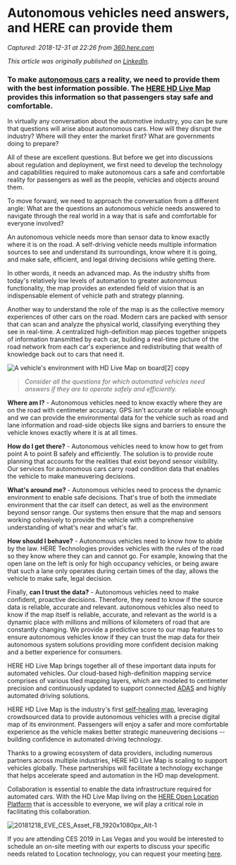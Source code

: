 # Autonomous vehicles need answers, and HERE can provide them

_Captured: 2018-12-31 at 22:26 from [360.here.com](https://360.here.com/autonomous-vehicles-need-answers-and-here-can-provide-them?cid=AW-Facebook-CM-0-360blog-0&utm_source=Facebook&utm_medium=social&utm_campaign=CommsShare_2018Q4)_

_This article was originally published on [LinkedIn](https://www.linkedin.com/pulse/autonomous-vehicles-need-answers-here-can-provide-them-sanjay-sood/)._

### To make [autonomous cars](https://www.here.com/automotive-solutions/autonomous-driving-technology) a reality, we need to provide them with the best information possible. The [HERE HD Live Map](https://www.here.com/products/automotive/hd-maps) provides this information so that passengers stay safe and comfortable.

In virtually any conversation about the automotive industry, you can be sure that questions will arise about autonomous cars. How will they disrupt the industry? Where will they enter the market first? What are governments doing to prepare?

All of these are excellent questions. But before we get into discussions about regulation and deployment, we first need to develop the technology and capabilities required to make autonomous cars a safe and comfortable reality for passengers as well as the people, vehicles and objects around them.

To move forward, we need to approach the conversation from a different angle: What are the questions an autonomous vehicle needs answered to navigate through the real world in a way that is safe and comfortable for everyone involved?

An autonomous vehicle needs more than sensor data to know exactly where it is on the road. A self-driving vehicle needs multiple information sources to see and understand its surroundings, know where it is going, and make safe, efficient, and legal driving decisions while getting there.

In other words, it needs an advanced map. As the industry shifts from today's relatively low levels of automation to greater autonomous functionality, the map provides an extended field of vision that is an indispensable element of vehicle path and strategy planning.

Another way to understand the role of the map is as the collective memory experiences of other cars on the road. Modern cars are packed with sensor that can scan and analyze the physical world, classifying everything they see in real-time. A centralized high-definition map pieces together snippets of information transmitted by each car, building a real-time picture of the road network from each car's experience and redistributing that wealth of knowledge back out to cars that need it.

![A vehicle's environment with HD Live Map on board\[2\] copy](https://360.here.com/hs-fs/hubfs/A%20vehicle's%20environment%20with%20HD%20Live%20Map%20on%20board%5B2%5D%20copy.jpg?width=4500&name=A%20vehicle's%20environment%20with%20HD%20Live%20Map%20on%20board%5B2%5D%20copy.jpg)

> _Consider all the questions for which automated vehicles need answers if they are to operate safely and efficiently._

**Where am I?** - Autonomous vehicles need to know exactly where they are on the road with centimeter accuracy. GPS isn't accurate or reliable enough and we can provide the environmental data for the vehicle such as road and lane information and road-side objects like signs and barriers to ensure the vehicle knows exactly where it is at all times.

**How do I get there?** \- Autonomous vehicles need to know how to get from point A to point B safely and efficiently. The solution is to provide route planning that accounts for the realities that exist beyond sensor visibility. Our services for autonomous cars carry road condition data that enables the vehicle to make maneuvering decisions.

**What's around me?** \- Autonomous vehicles need to process the dynamic environment to enable safe decisions. That's true of both the immediate environment that the car itself can detect, as well as the environment beyond sensor range. Our systems then ensure that the map and sensors working cohesively to provide the vehicle with a comprehensive understanding of what's near and what's far.

**How should I behave?** \- Autonomous vehicles need to know how to abide by the law. HERE Technologies provides vehicles with the rules of the road so they know where they can and cannot go. For example, knowing that the open lane on the left is only for high occupancy vehicles, or being aware that such a lane only operates during certain times of the day, allows the vehicle to make safe, legal decision.

Finally, **can I trust the data?** - Autonomous vehicles need to make confident, proactive decisions. Therefore, they need to know if the source data is reliable, accurate and relevant. autonomous vehicles also need to know if the map itself is reliable, accurate, and relevant as the world is a dynamic place with millions and millions of kilometers of road that are constantly changing. We provide a predictive score to our map features to ensure autonomous vehicles know if they can trust the map data for their autonomous system solutions providing more confident decision making and a better experience for consumers.

HERE HD Live Map brings together all of these important data inputs for automated vehicles. Our cloud-based high-definition mapping service comprises of various tiled mapping layers, which are modeled to centimeter precision and continuously updated to support connected [ADAS](https://360.here.com/2015/02/10/adas-features-maps-next-gen-car-sensors/) and highly automated driving solutions.

HERE HD Live Map is the industry's first [self-healing map](https://360.here.com/a-map-that-perpetually-heals-itself-the-hd-live-map), leveraging crowdsourced data to provide autonomous vehicles with a precise digital map of its environment. Passengers will enjoy a safer and more comfortable experience as the vehicle makes better strategic maneuvering decisions -- building confidence in automated driving technology.

Thanks to a growing ecosystem of data providers, including numerous partners across multiple industries, HERE HD Live Map is scaling to support vehicles globally. These partnerships will facilitate a technology exchange that helps accelerate speed and automation in the HD map development.

Collaboration is essential to enable the data infrastructure required for automated cars. With the HD Live Map living on the [HERE Open Location Platform](https://openlocation.here.com/) that is accessible to everyone, we will play a critical role in facilitating this collaboration.

![20181218_EVE_CES_Asset_FB_1920x1080px_Alt-1](https://360.here.com/hs-fs/hubfs/20181218_EVE_CES_Asset_FB_1920x1080px_Alt-1.jpg?width=5760&name=20181218_EVE_CES_Asset_FB_1920x1080px_Alt-1.jpg)

If you are attending CES 2019 in Las Vegas and you would be interested to schedule an on-site meeting with our experts to discuss your specific needs related to Location technology, you can request your meeting [here](https://www.here.com/events/ces-2019).
